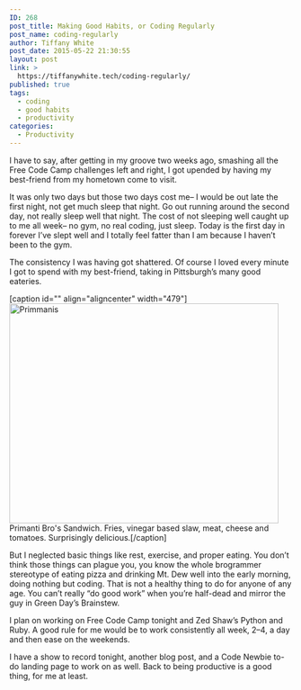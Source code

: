 ```yaml
---
ID: 268
post_title: Making Good Habits, or Coding Regularly
post_name: coding-regularly
author: Tiffany White
post_date: 2015-05-22 21:30:55
layout: post
link: >
  https://tiffanywhite.tech/coding-regularly/
published: true
tags:
  - coding
  - good habits
  - productivity
categories:
  - Productivity
---
```

I have to say, after getting in my groove two weeks ago, smashing all the Free Code Camp challenges left and right, I got upended by having my best-friend from my hometown come to visit.

It was only two days but those two days cost me– I would be out late the first night, not get much sleep that night. Go out running around the second day, not really sleep well that night. The cost of not sleeping well caught up to me all week– no gym, no real coding, just sleep. Today is the first day in forever I’ve slept well and I totally feel fatter than I am because I haven’t been to the gym.

The consistency I was having got shattered. Of course I loved every minute I got to spend with my best-friend, taking in Pittsburgh’s many good eateries.

[caption id="" align="aligncenter" width="479"]<img class="" src="http://helloburgh.me/wp-content/uploads/2015/05/wpid-IMG_0413.jpg" alt="Primmanis" width="479" height="391" /> Primanti Bro's Sandwich. Fries, vinegar based slaw, meat, cheese and tomatoes. Surprisingly delicious.[/caption]

But I neglected basic things like rest, exercise, and proper eating. You don’t think those things can plague you, you know the whole brogrammer stereotype of eating pizza and drinking Mt. Dew well into the early morning, doing nothing but coding. That is not a healthy thing to do for anyone of any age. You can’t really “do good work” when you’re half-dead and mirror the guy in Green Day’s Brainstew.

I plan on working on Free Code Camp tonight and Zed Shaw’s Python and Ruby. A good rule for me would be to work consistently all week, 2–4, a day and then ease on the weekends.

I have a show to record tonight, another blog post, and a Code Newbie to-do landing page to work on as well. Back to being productive is a good thing, for me at least.